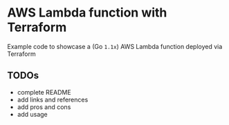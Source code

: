 # AWS Lambda function with Terraform

Example code to showcase a (Go `1.1x`) AWS Lambda function deployed via Terraform

## TODOs

- complete README
- add links and references
- add pros and cons
- add usage

[1]: <https://johnroach.io/2020/09/04/deploying-lambda-functions-with-terraform-just-dont/>
